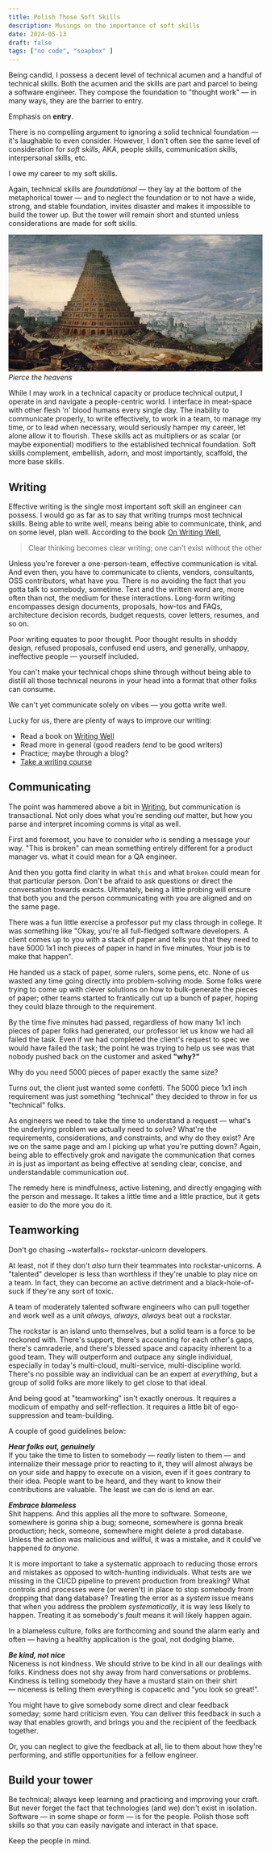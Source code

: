 ```yaml
---
title: Polish Those Soft Skills
description: Musings on the importance of soft skills
date: 2024-05-13
draft: false
tags: ["no code", "soapbox" ]
---
```


Being candid, I possess a decent level of technical acumen and a handful of technical skills. Both the acumen and the skills are part and parcel to being a software engineer. They compose the foundation to "thought work" — in many ways, they are the barrier to entry.

Emphasis on **entry**.

There is no compelling argument to ignoring a solid technical foundation — it's laughable to even consider. However, I don't often see the same level of consideration for _soft skills_, AKA, people skills, communication skills, interpersonal skills, etc.

I owe my career to my soft skills.

Again, technical skills are _foundational_ — they lay at the bottom of the metaphorical tower — and to neglect the foundation or to not have a wide, strong, and stable foundation, invites disaster and makes it impossible to build the tower up. But the tower will remain short and stunted unless considerations are made for soft skills.

![tower][tower] *Pierce the heavens*

While I may work in a technical capacity or produce technical output, I operate in and navigate a people-centric world. I interface in meat-space with other flesh 'n' blood humans every single day. The inability to communicate properly, to write effectively, to work in a team, to manage my time, or to lead when necessary, would seriously hamper my career, let alone allow it to flourish. These skills act as multipliers or as scalar (or maybe exponential) modifiers to the established technical foundation. Soft skills complement, embellish, adorn, and most importantly, scaffold, the more base skills.

## Writing

Effective writing is the single most important soft skill an engineer can possess. I would go as far as to say that writing trumps most technical skills. Being able to write well, means being able to communicate, think, and  on some level, plan well. According to the book [On Writing Well][writingwell], 

> Clear thinking becomes clear writing; one can't exist without the other

Unless you're forever a one-person-team, effective communication is vital. And even then, you have to communicate to clients, vendors, consultants, OSS contributors, what have you. There is no avoiding the fact that you gotta talk to somebody, sometime. Text and the written word are, more often than not, the medium for these interactions. Long-form writing encompasses design documents, proposals, how-tos and FAQs, architecture decision records, budget requests, cover letters, resumes, and so on.

Poor writing equates to poor thought. Poor thought results in shoddy design, refused proposals, confused end users, and generally, unhappy, ineffective people — yourself included.

You can't make your technical chops shine through without being able to distill all those technical neurons in your head into a format that other folks can consume. 

We can't yet communicate solely on vibes — you gotta write well.

Lucky for us, there are plenty of ways to improve our writing:

- Read a book on [Writing Well][writingwell]
- Read more in general (good readers _tend_ to be good writers)
- Practice; maybe through a blog?
- [Take a writing course][writingcourse]

## Communicating

The point was hammered above a bit in [Writing](#writing), but communication is transactional. Not only does what you're sending _out_ matter, but how you parse and interpret incoming comms is vital as well.

First and foremost, you have to consider _who_ is sending a message your way. "This is broken" can mean something entirely different for a product manager vs. what it could mean for a QA engineer.

And then you gotta find clarity in what `this` and what `broken` could mean for that particular person. Don't be afraid to ask questions or direct the conversation towards exacts. Ultimately, being a little probing will ensure that both you and the person communicating with you are aligned and on the same page.

There was a fun little exercise a professor put my class through in college. It was something like "Okay, you're all full-fledged software developers. A client comes up to you with a stack of paper and tells you that they need to have 5000 1x1 inch pieces of paper in hand in five minutes. Your job is to make that happen". 

He handed us a stack of paper, some rulers, some pens, etc. None of us wasted any time going directly into problem-solving mode. Some folks were trying to come up with clever solutions on how to bulk-generate the pieces of paper; other teams started to frantically cut up a bunch of paper, hoping they could blaze through to the requirement.

By the time five minutes had passed, regardless of how many 1x1 inch pieces of paper folks had generated, our professor let us know we had all failed the task. Even if we had completed the client's request to spec we would have failed the task; the point he was trying to help us see was that nobody pushed back on the customer and asked **"why?"**

Why do you need 5000 pieces of paper exactly the same size?

Turns out, the client just wanted some confetti. The 5000 piece 1x1 inch requirement was just something "technical" they decided to throw in for us "technical" folks.

As engineers we need to take the time to understand a request — what's the underlying problem we actually need to solve? What're the requirements, considerations, and constraints, and why do they exist? Are we on the same page and am I picking up what you're putting down? Again, being able to effectively grok and navigate the communication that comes _in_ is just as important as being effective at sending clear, concise, and understandable communication _out_.

The remedy here is mindfulness, active listening, and directly engaging with the person and message. It takes a little time and a little practice, but it gets easier to do the more you do it.

## Teamworking

Don't go chasing ~waterfalls~ rockstar-unicorn developers.

At least, not if they don't _also_ turn their teammates into rockstar-unicorns. A "talented" developer is less than worthless if they're unable to play nice on a team. In fact, they can become an active detriment and a black-hole-of-suck if they're any sort of toxic.

A team of moderately talented software engineers who can pull together and work well as a unit _always, always, always_ beat out a rockstar.

The rockstar is an island unto themselves, but a solid team is a force to be reckoned with. There's support, there's accounting for each other's gaps, there's camraderie, and there's blessed space and capacity inherent to a good team. They will outperform and outpace any single individual, especially in today's multi-cloud, multi-service, multi-discipline world. There's no possible way an individual can be an expert at _everything_, but a group of solid folks are more likely to get close to that ideal.

And being good at "teamworking" isn't exactly onerous. It requires a modicum of empathy and self-reflection. It requires a little bit of ego-suppression and team-building.

A couple of good guidelines below:

_**Hear folks out, genuinely**_  
If you take the time to listen to somebody — _really_ listen to them — and internalize their message prior to reacting to it, they will almost always be on your side and happy to execute on a vision, even if it goes contrary to their idea. People want to be heard, and they want to know their contributions are valuable. The least we can do is lend an ear.

_**Embrace blameless**_  
Shit happens. And this applies all the more to software. Someone, somewhere is gonna ship a bug; someone, somewhere is gonna break production; heck, someone, somewhere might delete a prod database. Unless the action was malicious and willful, it was a mistake, and it could've happened _to anyone_. 

It is more important to take a systematic approach to reducing those errors and mistakes as opposed to witch-hunting individuals. What tests are we missing in the CI/CD pipeline to prevent production from breaking? What controls and processes were (or weren't) in place to stop somebody from dropping that dang database? Treating the error as a _system_ issue means that when you address the problem _systematically_, it is way less likely to happen. Treating it as somebody's _fault_ means it will likely happen again.

In a blameless culture, folks are forthcoming and sound the alarm early and often — having a healthy application is the goal, not dodging blame.

_**Be kind, not nice**_  
Niceness is not kindness. We should strive to be kind in all our dealings with folks. Kindness does not shy away from hard conversations or problems. Kindness is telling somebody they have a mustard stain on their shirt — niceness is telling them everything is copacetic and "you look so great!". 

You might have to give somebody some direct and clear feedback someday; some hard criticism even. You can deliver this feedback in such a way that enables growth, and brings you and the recipient of the feedback together. 

Or, you can neglect to give the feedback at all, lie to them about how they're performing, and stifle opportunities for a fellow engineer.

## Build your tower

Be technical; always keep learning and practicing and improving your craft. But never forget the fact that technologies (and we) don't exist in isolation. Software — in some shape or form — is for the people. Polish those soft skills so that you can easily navigate and interact in that space.

Keep the people in mind.

[tower]: ../../assets/tower.jpeg
[writingwell]: https://www.amazon.com/Writing-Well-Classic-Guide-Nonfiction/dp/0060891548
[writingcourse]: https://developers.google.com/tech-writing/overview
